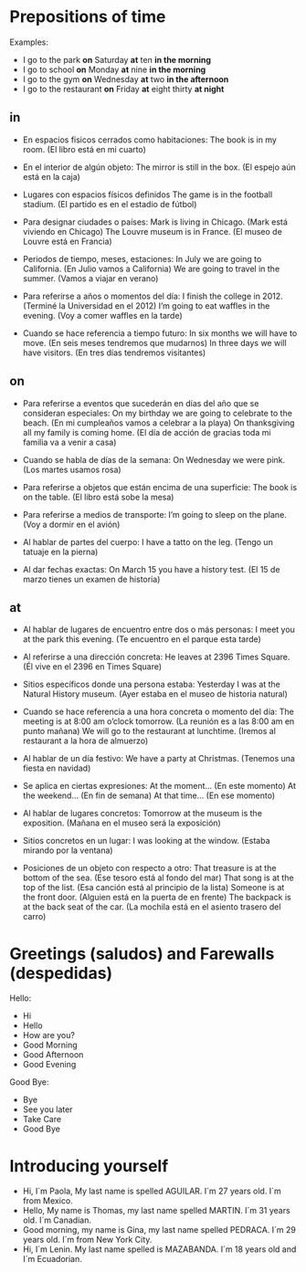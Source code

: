 # Prepositions of time

Examples:

- I go to the park **on** Saturday **at** ten **in the morning**
- I go to school **on** Monday **at** nine **in the morning**
- I go to the gym **on** Wednesday **at** two **in the afternoon**
- I go to the restaurant **on** Friday **at** eight thirty **at night**

## in

- En espacios físicos cerrados como habitaciones:
  The book is in my room. (El libro está en mi cuarto)

- En el interior de algún objeto:
  The mirror is still in the box. (El espejo aún está en la caja)

- Lugares con espacios físicos definidos
  The game is in the football stadium. (El partido es en el estadio de fútbol)

- Para designar ciudades o países:
  Mark is living in Chicago. (Mark está viviendo en Chicago)
  The Louvre museum is in France. (El museo de Louvre está en Francia)

- Periodos de tiempo, meses, estaciones:
  In July we are going to California. (En Julio vamos a California)
  We are going to travel in the summer. (Vamos a viajar en verano)

- Para referirse a años o momentos del día:
  I finish the college in 2012. (Terminé la Universidad en el 2012)
  I’m going to eat waffles in the evening. (Voy a comer waffles en la tarde)

- Cuando se hace referencia a tiempo futuro:
  In six months we will have to move. (En seis meses tendremos que mudarnos)
  In three days we will have visitors. (En tres días tendremos visitantes)

## on

- Para referirse a eventos que sucederán en días del año que se consideran especiales:
  On my birthday we are going to celebrate to the beach. (En mi cumpleaños vamos a celebrar a la playa)
  On thanksgiving all my family is coming home. (El día de acción de gracias toda mi familia va a venir a casa)

- Cuando se habla de días de la semana:
  On Wednesday we were pink. (Los martes usamos rosa)

- Para referirse a objetos que están encima de una superficie:
  The book is on the table. (El libro está sobe la mesa)

- Para referirse a medios de transporte:
  I’m going to sleep on the plane. (Voy a dormir en el avión)

- Al hablar de partes del cuerpo:
  I have a tatto on the leg. (Tengo un tatuaje en la pierna)

- Al dar fechas exactas:
  On March 15 you have a history test. (El 15 de marzo tienes un examen de historia)

## at

- Al hablar de lugares de encuentro entre dos o más personas:
  I meet you at the park this evening. (Te encuentro en el parque esta tarde)

- Al referirse a una dirección concreta:
  He leaves at 2396 Times Square. (Él vive en el 2396 en Times Square)

- Sitios específicos donde una persona estaba:
  Yesterday I was at the Natural History museum. (Ayer estaba en el museo de historia natural)

- Cuando se hace referencia a una hora concreta o momento del día:
  The meeting is at 8:00 am o’clock tomorrow. (La reunión es a las 8:00 am en punto mañana)
  We will go to the restaurant at lunchtime. (Iremos al restaurant a la hora de almuerzo)

- Al hablar de un día festivo:
  We have a party at Christmas. (Tenemos una fiesta en navidad)

- Se aplica en ciertas expresiones:
  At the moment… (En este momento)
  At the weekend… (En fin de semana)
  At that time… (En ese momento)

- Al hablar de lugares concretos:
  Tomorrow at the museum is the exposition. (Mañana en el museo será la exposición)

- Sitios concretos en un lugar:
  I was looking at the window. (Estaba mirando por la ventana)

- Posiciones de un objeto con respecto a otro:
  That treasure is at the bottom of the sea. (Ese tesoro está al fondo del mar)
  That song is at the top of the list. (Esa canción está al principio de la lista)
  Someone is at the front door. (Alguien está en la puerta de en frente)
  The backpack is at the back seat of the car. (La mochila está en el asiento trasero del carro)

# Greetings (saludos) and Farewalls (despedidas)

Hello:

- Hi
- Hello
- How are you?
- Good Morning
- Good Afternoon
- Good Evening

Good Bye:

- Bye
- See you later
- Take Care
- Good Bye

# Introducing yourself

- Hi, I´m Paola, My last name is spelled AGUILAR. I´m 27 years old. I´m from Mexico.
- Hello, My name is Thomas, my last name spelled MARTIN. I´m 31 years old. I´m Canadian.
- Good morning, my name is Gina, my last name spelled PEDRACA. I´m 29 years old. I´m from New York City.
- Hi, I´m Lenin. My last name spelled is MAZABANDA. I´m 18 years old and I´m Ecuadorian.
